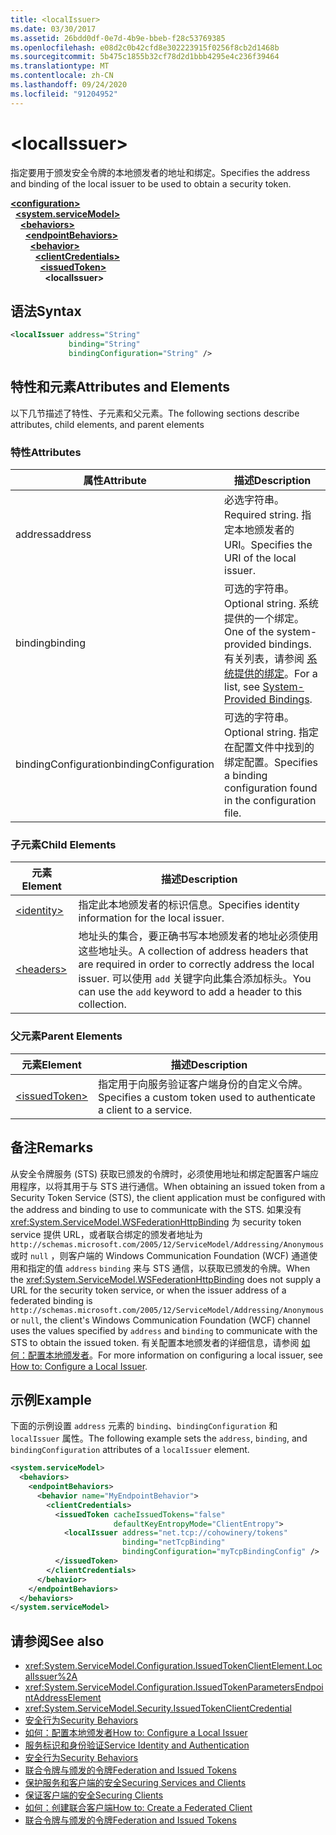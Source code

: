 ```yaml
---
title: <localIssuer>
ms.date: 03/30/2017
ms.assetid: 26bdd0df-0e7d-4b9e-bbeb-f28c53769385
ms.openlocfilehash: e08d2c0b42cfd8e302223915f0256f8cb2d1468b
ms.sourcegitcommit: 5b475c1855b32cf78d2d1bbb4295e4c236f39464
ms.translationtype: MT
ms.contentlocale: zh-CN
ms.lasthandoff: 09/24/2020
ms.locfileid: "91204952"
---
```

# \<localIssuer>

<span data-ttu-id="d907b-101">指定要用于颁发安全令牌的本地颁发者的地址和绑定。</span><span class="sxs-lookup"><span data-stu-id="d907b-101">Specifies the address and binding of the local issuer to be used to obtain a security token.</span></span>  
  
[**\<configuration>**](../configuration-element.md)\
&nbsp;&nbsp;[**\<system.serviceModel>**](system-servicemodel.md)\
&nbsp;&nbsp;&nbsp;&nbsp;[**\<behaviors>**](behaviors.md)\
&nbsp;&nbsp;&nbsp;&nbsp;&nbsp;&nbsp;[**\<endpointBehaviors>**](endpointbehaviors.md)\
&nbsp;&nbsp;&nbsp;&nbsp;&nbsp;&nbsp;&nbsp;&nbsp;[**\<behavior>**](behavior-of-endpointbehaviors.md)\
&nbsp;&nbsp;&nbsp;&nbsp;&nbsp;&nbsp;&nbsp;&nbsp;&nbsp;&nbsp;[**\<clientCredentials>**](clientcredentials.md)\
&nbsp;&nbsp;&nbsp;&nbsp;&nbsp;&nbsp;&nbsp;&nbsp;&nbsp;&nbsp;&nbsp;&nbsp;[**\<issuedToken>**](issuedtoken.md)\
&nbsp;&nbsp;&nbsp;&nbsp;&nbsp;&nbsp;&nbsp;&nbsp;&nbsp;&nbsp;&nbsp;&nbsp;&nbsp;&nbsp;**\<localIssuer>**  
  
## <a name="syntax"></a><span data-ttu-id="d907b-102">语法</span><span class="sxs-lookup"><span data-stu-id="d907b-102">Syntax</span></span>  
  
```xml  
<localIssuer address="String"
             binding="String"
             bindingConfiguration="String" />
```  
  
## <a name="attributes-and-elements"></a><span data-ttu-id="d907b-103">特性和元素</span><span class="sxs-lookup"><span data-stu-id="d907b-103">Attributes and Elements</span></span>  

 <span data-ttu-id="d907b-104">以下几节描述了特性、子元素和父元素。</span><span class="sxs-lookup"><span data-stu-id="d907b-104">The following sections describe attributes, child elements, and parent elements</span></span>  
  
### <a name="attributes"></a><span data-ttu-id="d907b-105">特性</span><span class="sxs-lookup"><span data-stu-id="d907b-105">Attributes</span></span>  
  
|<span data-ttu-id="d907b-106">属性</span><span class="sxs-lookup"><span data-stu-id="d907b-106">Attribute</span></span>|<span data-ttu-id="d907b-107">描述</span><span class="sxs-lookup"><span data-stu-id="d907b-107">Description</span></span>|  
|---------------|-----------------|  
|<span data-ttu-id="d907b-108">address</span><span class="sxs-lookup"><span data-stu-id="d907b-108">address</span></span>|<span data-ttu-id="d907b-109">必选字符串。</span><span class="sxs-lookup"><span data-stu-id="d907b-109">Required string.</span></span> <span data-ttu-id="d907b-110">指定本地颁发者的 URI。</span><span class="sxs-lookup"><span data-stu-id="d907b-110">Specifies the URI of the local issuer.</span></span>|  
|<span data-ttu-id="d907b-111">binding</span><span class="sxs-lookup"><span data-stu-id="d907b-111">binding</span></span>|<span data-ttu-id="d907b-112">可选的字符串。</span><span class="sxs-lookup"><span data-stu-id="d907b-112">Optional string.</span></span> <span data-ttu-id="d907b-113">系统提供的一个绑定。</span><span class="sxs-lookup"><span data-stu-id="d907b-113">One of the system-provided bindings.</span></span> <span data-ttu-id="d907b-114">有关列表，请参阅 [系统提供的绑定](../../../wcf/system-provided-bindings.md)。</span><span class="sxs-lookup"><span data-stu-id="d907b-114">For a list, see [System-Provided Bindings](../../../wcf/system-provided-bindings.md).</span></span>|  
|<span data-ttu-id="d907b-115">bindingConfiguration</span><span class="sxs-lookup"><span data-stu-id="d907b-115">bindingConfiguration</span></span>|<span data-ttu-id="d907b-116">可选的字符串。</span><span class="sxs-lookup"><span data-stu-id="d907b-116">Optional string.</span></span> <span data-ttu-id="d907b-117">指定在配置文件中找到的绑定配置。</span><span class="sxs-lookup"><span data-stu-id="d907b-117">Specifies a binding configuration found in the configuration file.</span></span>|  
  
### <a name="child-elements"></a><span data-ttu-id="d907b-118">子元素</span><span class="sxs-lookup"><span data-stu-id="d907b-118">Child Elements</span></span>  
  
|<span data-ttu-id="d907b-119">元素</span><span class="sxs-lookup"><span data-stu-id="d907b-119">Element</span></span>|<span data-ttu-id="d907b-120">描述</span><span class="sxs-lookup"><span data-stu-id="d907b-120">Description</span></span>|  
|-------------|-----------------|  
|[\<identity>](identity.md)|<span data-ttu-id="d907b-121">指定此本地颁发者的标识信息。</span><span class="sxs-lookup"><span data-stu-id="d907b-121">Specifies identity information for the local issuer.</span></span>|  
|[\<headers>](headers-element.md)|<span data-ttu-id="d907b-122">地址头的集合，要正确书写本地颁发者的地址必须使用这些地址头。</span><span class="sxs-lookup"><span data-stu-id="d907b-122">A collection of address headers that are required in order to correctly address the local issuer.</span></span> <span data-ttu-id="d907b-123">可以使用 `add` 关键字向此集合添加标头。</span><span class="sxs-lookup"><span data-stu-id="d907b-123">You can use the `add` keyword to add a header to this collection.</span></span>|  
  
### <a name="parent-elements"></a><span data-ttu-id="d907b-124">父元素</span><span class="sxs-lookup"><span data-stu-id="d907b-124">Parent Elements</span></span>  
  
|<span data-ttu-id="d907b-125">元素</span><span class="sxs-lookup"><span data-stu-id="d907b-125">Element</span></span>|<span data-ttu-id="d907b-126">描述</span><span class="sxs-lookup"><span data-stu-id="d907b-126">Description</span></span>|  
|-------------|-----------------|  
|[\<issuedToken>](issuedtoken.md)|<span data-ttu-id="d907b-127">指定用于向服务验证客户端身份的自定义令牌。</span><span class="sxs-lookup"><span data-stu-id="d907b-127">Specifies a custom token used to authenticate a client to a service.</span></span>|  
  
## <a name="remarks"></a><span data-ttu-id="d907b-128">备注</span><span class="sxs-lookup"><span data-stu-id="d907b-128">Remarks</span></span>  

 <span data-ttu-id="d907b-129">从安全令牌服务 (STS) 获取已颁发的令牌时，必须使用地址和绑定配置客户端应用程序，以将其用于与 STS 进行通信。</span><span class="sxs-lookup"><span data-stu-id="d907b-129">When obtaining an issued token from a Security Token Service (STS), the client application must be configured with the address and binding to use to communicate with the STS.</span></span> <span data-ttu-id="d907b-130">如果没有 <xref:System.ServiceModel.WSFederationHttpBinding> 为 security token service 提供 URL，或者联合绑定的颁发者地址为 `http://schemas.microsoft.com/2005/12/ServiceModel/Addressing/Anonymous` 或时 `null` ，则客户端的 Windows Communication Foundation (WCF) 通道使用和指定的值 `address` `binding` 来与 STS 通信，以获取已颁发的令牌。</span><span class="sxs-lookup"><span data-stu-id="d907b-130">When the <xref:System.ServiceModel.WSFederationHttpBinding> does not supply a URL for the security token service, or when the issuer address of a federated binding is `http://schemas.microsoft.com/2005/12/ServiceModel/Addressing/Anonymous` or `null`, the client's Windows Communication Foundation (WCF) channel uses the values specified by `address` and `binding` to communicate with the STS to obtain the issued token.</span></span> <span data-ttu-id="d907b-131">有关配置本地颁发者的详细信息，请参阅 [如何：配置本地颁发者](../../../wcf/feature-details/how-to-configure-a-local-issuer.md)。</span><span class="sxs-lookup"><span data-stu-id="d907b-131">For more information on configuring a local issuer, see [How to: Configure a Local Issuer](../../../wcf/feature-details/how-to-configure-a-local-issuer.md).</span></span>  
  
## <a name="example"></a><span data-ttu-id="d907b-132">示例</span><span class="sxs-lookup"><span data-stu-id="d907b-132">Example</span></span>  

 <span data-ttu-id="d907b-133">下面的示例设置 `address` 元素的 `binding`、`bindingConfiguration` 和 `localIssuer` 属性。</span><span class="sxs-lookup"><span data-stu-id="d907b-133">The following example sets the `address`, `binding`, and `bindingConfiguration` attributes of a `localIssuer` element.</span></span>  
  
```xml  
<system.serviceModel>
  <behaviors>
    <endpointBehaviors>
      <behavior name="MyEndpointBehavior">
        <clientCredentials>
          <issuedToken cacheIssuedTokens="false"
                       defaultKeyEntropyMode="ClientEntropy">
            <localIssuer address="net.tcp://cohowinery/tokens"
                         binding="netTcpBinding"
                         bindingConfiguration="myTcpBindingConfig" />
          </issuedToken>
        </clientCredentials>
      </behavior>
    </endpointBehaviors>
  </behaviors>
</system.serviceModel>
```  
  
## <a name="see-also"></a><span data-ttu-id="d907b-134">请参阅</span><span class="sxs-lookup"><span data-stu-id="d907b-134">See also</span></span>

- <xref:System.ServiceModel.Configuration.IssuedTokenClientElement.LocalIssuer%2A>
- <xref:System.ServiceModel.Configuration.IssuedTokenParametersEndpointAddressElement>
- <xref:System.ServiceModel.Security.IssuedTokenClientCredential>
- [<span data-ttu-id="d907b-135">安全行为</span><span class="sxs-lookup"><span data-stu-id="d907b-135">Security Behaviors</span></span>](../../../wcf/feature-details/security-behaviors-in-wcf.md)
- [<span data-ttu-id="d907b-136">如何：配置本地颁发者</span><span class="sxs-lookup"><span data-stu-id="d907b-136">How to: Configure a Local Issuer</span></span>](../../../wcf/feature-details/how-to-configure-a-local-issuer.md)
- [<span data-ttu-id="d907b-137">服务标识和身份验证</span><span class="sxs-lookup"><span data-stu-id="d907b-137">Service Identity and Authentication</span></span>](../../../wcf/feature-details/service-identity-and-authentication.md)
- [<span data-ttu-id="d907b-138">安全行为</span><span class="sxs-lookup"><span data-stu-id="d907b-138">Security Behaviors</span></span>](../../../wcf/feature-details/security-behaviors-in-wcf.md)
- [<span data-ttu-id="d907b-139">联合令牌与颁发的令牌</span><span class="sxs-lookup"><span data-stu-id="d907b-139">Federation and Issued Tokens</span></span>](../../../wcf/feature-details/federation-and-issued-tokens.md)
- [<span data-ttu-id="d907b-140">保护服务和客户端的安全</span><span class="sxs-lookup"><span data-stu-id="d907b-140">Securing Services and Clients</span></span>](../../../wcf/feature-details/securing-services-and-clients.md)
- [<span data-ttu-id="d907b-141">保证客户端的安全</span><span class="sxs-lookup"><span data-stu-id="d907b-141">Securing Clients</span></span>](../../../wcf/securing-clients.md)
- [<span data-ttu-id="d907b-142">如何：创建联合客户端</span><span class="sxs-lookup"><span data-stu-id="d907b-142">How to: Create a Federated Client</span></span>](../../../wcf/feature-details/how-to-create-a-federated-client.md)
- [<span data-ttu-id="d907b-143">联合令牌与颁发的令牌</span><span class="sxs-lookup"><span data-stu-id="d907b-143">Federation and Issued Tokens</span></span>](../../../wcf/feature-details/federation-and-issued-tokens.md)

